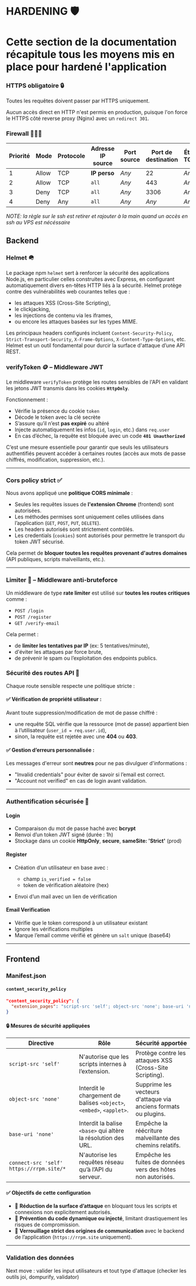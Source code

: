 # HARDENING 🛡️
# Cette section de la documentation récapitule tous les moyens mis en place pour hardené l'application

### HTTPS obligatoire 🔒
Toutes les requêtes doivent passer par HTTPS uniquement.

Aucun accès direct en HTTP n'est permis en production, puisque l'on force le HTTPS côté reverse proxy (Nginx) avec un `redirect 301`.

### Firewall 👨‍🚒🔥

| Priorité | Mode  | Protocole | Adresse IP source | Port source | Port de destination | État TCP | Statut |
| -------- | ----- | --------- | ----------------- | ----------- | ------------------- | -------- | ------ |
| 1        | Allow | TCP       | **IP perso**  | *Any*       | 22                  | *Any*    | Enable | 
| 2        | Allow | TCP       | `all`             | *Any*       | 443                 | *Any*    | Enable |
| 3        | Deny  | TCP       | `all`             | *Any*       | 3306                | *Any*    | Enable |
| 4        | Deny  | Any       | `all`             | *Any*       | *Any*               | *Any*    | Enable |

*NOTE: la règle sur le ssh est retirer et rajouter à la main quand un accès en ssh au VPS est nécéssaire*

## Backend

### Helmet 🪖
Le package npm `helmet` sert à renforcer la sécurité des applications Node.js, en particulier celles construites avec Express, en configurant automatiquement divers en-têtes HTTP liés à la sécurité.
Helmet protège contre des vulnérabilités web courantes telles que :

* les attaques XSS (Cross-Site Scripting),
* le clickjacking,
* les injections de contenu via les iframes,
* ou encore les attaques basées sur les types MIME.

Les principaux headers configurés incluent `Content-Security-Policy`, `Strict-Transport-Security`, `X-Frame-Options`, `X-Content-Type-Options`, etc.
Helmet est un outil fondamental pour durcir la surface d'attaque d’une API REST.

### verifyToken 🪙 – Middleware JWT

Le middleware `verifyToken` protège les routes sensibles de l'API en validant les jetons JWT transmis dans les cookies **`HttpOnly`**.

Fonctionnement :

* Vérifie la présence du cookie `token`
* Décode le token avec la clé secrète
* S’assure qu’il n’est **pas expiré** ou altéré
* Injecte automatiquement les infos (`id`, `login`, etc.) dans `req.user`
* En cas d’échec, la requête est bloquée avec un code **`401 Unauthorized`**

C’est une mesure essentielle pour garantir que seuls les utilisateurs authentifiés peuvent accéder à certaines routes (accès aux mots de passe chiffrés, modification, suppression, etc.).

---

### Cors policy strict ✅

Nous avons appliqué une **politique CORS minimale** :

* Seules les requêtes issues de **l'extension Chrome** (frontend) sont autorisées.
* Les méthodes permises sont uniquement celles utilisées dans l’application (`GET`, `POST`, `PUT`, `DELETE`).
* Les headers autorisés sont strictement contrôlés.
* Les credentials (`cookies`) sont autorisés pour permettre le transport du token JWT sécurisé.

Cela permet de **bloquer toutes les requêtes provenant d'autres domaines** (API publiques, scripts malveillants, etc.).

---

### Limiter 🧱 – Middleware anti-bruteforce

Un middleware de type **rate limiter** est utilisé sur **toutes les routes critiques** comme :

* `POST /login`
* `POST /register`
* `GET /verify-email`

Cela permet :

* de **limiter les tentatives par IP** (ex: 5 tentatives/minute),
* d'éviter les attaques par force brute,
* de prévenir le spam ou l’exploitation des endpoints publics.

### Sécurité des routes API 🔐

Chaque route sensible respecte une politique stricte :

#### ✅ Vérification de propriété utilisateur :

Avant toute suppression/modification de mot de passe chiffré :

* une requête SQL vérifie que la ressource (mot de passe) appartient bien à l’utilisateur (`user_id = req.user.id`),
* sinon, la requête est rejetée avec une **404** ou **403**.

#### ✅ Gestion d’erreurs personnalisée :

Les messages d'erreur sont **neutres** pour ne pas divulguer d'informations :

* "Invalid credentials" pour éviter de savoir si l’email est correct.
* "Account not verified" en cas de login avant validation.

---

### Authentification sécurisée 🔑

#### Login

* Comparaison du mot de passe haché avec **bcrypt**
* Renvoi d’un token JWT signé (durée : 1h)
* Stockage dans un cookie **HttpOnly**, **secure**, **sameSite: 'Strict'** (prod)

#### Register

* Création d’un utilisateur en base avec :

  * champ `is_verified = false`
  * token de vérification aléatoire (hex)
* Envoi d’un mail avec un lien de vérification

#### Email Verification

* Vérifie que le token correspond à un utilisateur existant
* Ignore les vérifications multiples
* Marque l’email comme vérifié et génère un `salt` unique (base64)

---

## Frontend



### Manifest.json

#### `content_security_policy`

```json
"content_security_policy": {
  "extension_pages": "script-src 'self'; object-src 'none'; base-uri 'none'; connect-src 'self' https://rrpm.site/*"
}
````

#### 🔒 Mesures de sécurité appliquées

| Directive                                | Rôle                                                                 | Sécurité apportée                                               |
| ---------------------------------------- | -------------------------------------------------------------------- | --------------------------------------------------------------- |
| `script-src 'self'`                      | N'autorise que les scripts internes à l’extension.                   | Protège contre les attaques XSS (Cross-Site Scripting).         |
| `object-src 'none'`                      | Interdit le chargement de balises `<object>`, `<embed>`, `<applet>`. | Supprime les vecteurs d'attaque via anciens formats ou plugins. |
| `base-uri 'none'`                        | Interdit la balise `<base>` qui altère la résolution des URL.        | Empêche la réécriture malveillante des chemins relatifs.        |
| `connect-src 'self' https://rrpm.site/*` | N'autorise les requêtes réseau qu’à l’API du serveur.                | Empêche les fuites de données vers des hôtes non autorisés.     |

#### ✅ Objectifs de cette configuration

* 🔐 **Réduction de la surface d’attaque** en bloquant tous les scripts et connexions non explicitement autorisés.
* 🚫 **Prévention du code dynamique ou injecté**, limitant drastiquement les risques de compromission.
* 🧱 **Verrouillage strict des origines de communication** avec le backend de l’application (`https://rrpm.site` uniquement).


---

### Validation des données

Next move : valider les input utilisateurs et tout type d'attaque (checker les outils joi, dompurify, validator)

